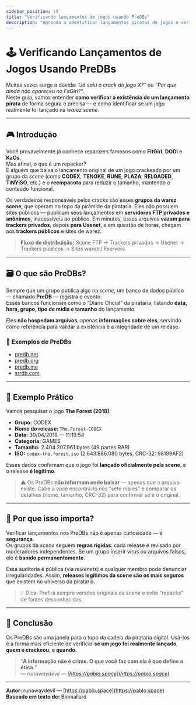 ```yaml
---
sidebar_position: 19
title: "Verificando lançamentos de jogos usando PreDBs"
description: "Aprenda a identificar lançamentos piratas de jogos e verificar sua autenticidade usando bancos de dados públicos da warez scene."
---
```


# 🕹️ Verificando Lançamentos de Jogos Usando PreDBs

Muitas vezes surge a dúvida: *“Já saiu o crack do jogo X?”* ou *“Por que ainda não apareceu no FitGirl?”*.  
Neste guia, vamos entender **como verificar a existência de um lançamento pirata** de forma segura e precisa — e como identificar se um jogo realmente foi lançado na *warez scene*.

---

## 🎮 Introdução

Você provavelmente já conhece repackers famosos como **FitGirl**, **DODI** e **KaOs**.  
Mas afinal, o que é um repacker?  
É alguém que baixa o lançamento original de um jogo crackeado por um grupo da *scene* (como **CODEX**, **TENOKE**, **RUNE**, **PLAZA**, **RELOADED**, **TiNYiSO**, etc.) e o **reempacota** para reduzir o tamanho, mantendo o conteúdo funcional.

Os verdadeiros responsáveis pelos cracks são esses **grupos da warez scene**, que operam no topo da pirâmide da pirataria. Eles não possuem sites públicos — publicam seus lançamentos em **servidores FTP privados e anônimos**, inacessíveis ao público. Em minutos, esses arquivos **vazam para trackers privados**, depois **para Usenet**, e em questão de horas, chegam aos **trackers públicos** e sites de warez.

> **Fluxo de distribuição:** Scene FTP → Trackers privados → Usenet → Trackers públicos → Sites warez / Fservers.

---

## 🗃️ O que são PreDBs?

Sempre que um grupo publica algo na *scene*, um banco de dados público — chamado **PreDB** — registra o evento.  
Esses bancos funcionam como o “Diário Oficial” da pirataria, listando **data, hora, grupo, tipo de mídia e tamanho** do lançamento.

Eles **não hospedam arquivos**, apenas **informações sobre eles**, servindo como referência para validar a existência e a integridade de um release.

### 🔗 Exemplos de PreDBs

- [predb.net](https://predb.net)
- [predb.org](https://predb.org)
- [predb.me](https://predb.me)
- [srrdb.com](https://srrdb.com)

---

## 🧭 Exemplo Prático

Vamos pesquisar o jogo **The Forest (2018)**:

- **Grupo:** CODEX  
- **Nome do release:** `The.Forest-CODEX`  
- **Data:** 30/04/2018 — 11:19:54  
- **Categoria:** GAMES  
- **Tamanho:** 2.404.207.961 bytes (49 partes RAR)  
- **ISO:** `codex-the.forest.iso` (2.643.886.080 bytes, CRC-32: 98199AF2)

Esses dados confirmam que o jogo foi **lançado oficialmente pela scene**, e o release **é legítimo**.

> ⚠️ Os PreDBs **não informam onde baixar** — apenas que o arquivo existe. Cabe a você encontrá-lo nos “sete mares” e comparar os detalhes (nome, tamanho, CRC-32) para confirmar se é o original.

---

## 🧩 Por que isso importa?

Verificar lançamentos nos PreDBs não é apenas curiosidade — é **segurança**.  
Os grupos da *scene* seguem **regras rígidas**: cada release é revisado por moderadores independentes. Se um grupo inserir vírus ou arquivos falsos, ele é **banido permanentemente**.

Essa auditoria é pública (via *nukenets*) e qualquer membro pode denunciar irregularidades. Assim, **releases legítimos da scene são os mais seguros** que existem no universo da pirataria.

> 💡 Dica: Prefira sempre versões originais da *scene* e evite “repacks” de fontes desconhecidas.

---

## 📜 Conclusão

Os PreDBs são uma janela para o topo da cadeia da pirataria digital. Usá-los é a forma mais eficiente de verificar **se um jogo foi realmente lançado**, **quem o crackeou**, e **quando**.

> “**A informação não é crime. O que você faz com ela é que define a ética.**”  
> — *runawaydevil — [https://pablo.space](https://pablo.space)*

---

**Autor:** runawaydevil — [https://pablo.space](https://pablo.space)  
**Baseado em texto de:** Biomallard




